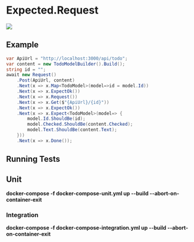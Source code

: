 # Expected.Request

![](https://api.travis-ci.org/wright-development/Expected.Request.svg?branch=master)

## Example

``` csharp
var ApiUrl = "http://localhost:3000/api/todo";
var content = new TodoModelBuilder().Build();
string id = "";
await new Request()
    .Post(ApiUrl, content)
    .Next(x => x.Map<TodoModel>(model=>id = model.Id))
    .Next(x => x.ExpectOk())
    .Next(x => x.Request())
    .Next(x => x.Get($"{ApiUrl}/{id}"))
    .Next(x => x.ExpectOk())
    .Next(x => x.Expect<TodoModel>(model=> {
        model.Id.ShouldBe(id);
        model.Checked.ShouldBe(content.Checked);
        model.Text.ShouldBe(content.Text);
    }))
    .Next(x => x.Done());
```

## Running Tests

## Unit

**docker-compose -f docker-compose-unit.yml up --build --abort-on-container-exit**

### Integration

**docker-compose -f docker-compose-integration.yml up --build --abort-on-container-exit**